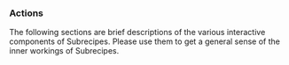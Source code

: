 ### Actions

The following sections are brief descriptions of the various interactive components of Subrecipes. Please use them to get a general sense of the inner workings of Subrecipes.
